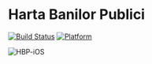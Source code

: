 # Harta Banilor Publici

[![Build Status](https://travis-ci.org/initiativaromania/harta-banilor-publici.svg?branch=master)](https://travis-ci.org/initiativaromania/harta-banilor-publici)
[![Platform](https://img.shields.io/cocoapods/p/BulletinBoard.svg?style=flat)](https://github.com/initiativaromania/harta-banilor-publici)

![HBP-iOS](https://i.imgur.com/ioevToO.gif)

